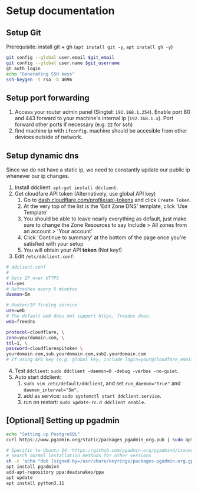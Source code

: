 # Setup documentation

## Setup Git

Prerequisite: install git + gh (`apt install git -y`, `apt install gh -y`)

```sh
git config --global user.email $git_email
git config --global user.name $git_username
gh auth login
echo "Generating SSH keys"
ssh-keygen -t rsa -b 4096
```

## Setup port forwarding

1. Access your router admin panel (Singtel: `192.168.1.254`). Enable port 80 and 443 forward to your machine's internal ip (`192.168.1.x`). Port forward other ports if necessary (e.g. `22` for ssh)
2. find machine ip with `ifconfig`. machine should be accesible from other devices outside of network.

## Setup dynamic dns

Since we do not have a static ip, we need to constantly update our public ip whenever our ip changes.

1. Install ddclient: `apt-get install ddclient`.
2. Get cloudfare API token (Alternatively, use global API key)
   1. Go to [dash.cloudflare.com/profile/api-tokens](https://dash.cloudflare.com/profile/api-tokens) and click `Create Token`.
   2. At the very top of the list is the 'Edit Zone DNS' template, click 'Use Template'
   3. You should be able to leave nearly everything as default, just make sure to change the Zone Resources to say Include > All zones from an account > 'Your account'
   4. Click 'Continue to summary' at the bottom of the page once you're satisfied with your setup
   5. You will obtain your API **token** (Not key!)
3. Edit `/etc/ddclient.conf`:

```sh
# ddclient.conf
#
# Gets IP over HTTPS
ssl=yes
# Refreshes every 5 minutes
daemon=5m

# Router/IP finding service
use=web
# The default web does not support https, freedns does.
web=freedns

protocol=cloudflare, \
zone=yourdomain.com, \
ttl=1, \
password=cloudflareapitoken \
yourdomain.com,sub.yourdomain.com,sub2.yourdomain.com
# If using API key (e.g. global key, include login=your@cloudfare_email.com before password)
```

4. Test `ddclient`: `sudo ddclient -daemon=0 -debug -verbos -no-quiet`.
5. Auto start ddclient:
   1. `sudo vim /etc/default/ddclient`, and set `run_daemon="true"` and `daemon_interval="5m"`.
   2. add as service: `sudo systemctl start ddclient.service`.
   3. run on restart: `sudo update-rc.d ddclient enable`.

## [Optional] Setting up pgadmin

```sh
echo "Setting up PostgreSQL"
curl https://www.pgadmin.org/static/packages_pgadmin_org.pub | sudo apt-key add

# Specific to Ubuntu 24: https://github.com/pgadmin-org/pgadmin4/issues/7437
# search normal installation methods for other versions
sh -c 'echo "deb [signed-by=/usr/share/keyrings/packages-pgadmin-org.gpg] https://ftp.postgresql.org/pub/pgadmin/pgadmin4/apt/mantic pgadmin4 main" > /etc/apt/sources.list.d/pgadmin4.list && apt update'
apt install pgadmin4
add-apt-repository ppa:deadsnakes/ppa
apt update
apt install python3.11
```
